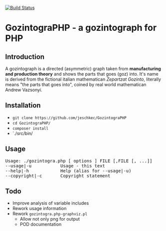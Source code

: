 [![Build Status](https://travis-ci.org/jeschkec/GozintograPHP.svg?branch=master)](https://travis-ci.org/jeschkec/GozintograPHP)

# GozintograPHP - a gozintograph for PHP #

## Introduction ##
A gozintograph is a directed (asymmetric) graph taken from **manufacturing and production theory**
and shows the parts that goes (goz) into. It's name is derived from the fictional italian mathematican
*Zepartzat Gozinto*, literally means "the parts that goes into", coined by real world mathematican
Andrew Vazsonyi.

## Installation ##
* `git clone https://github.com/jeschkec/GozintograPHP`
* `cd GozintograPHP/`
* `composer install`
* `./src/bin/

## Usage ##
<pre>Usage: ./gozintogra.php [ options ] FILE [,FILE [, ...]]
--usage|-u           Usage - this text
--help|-h            Help (alias for --usage|-u)
--copyright|-c       Copyright statement</pre>

## Todo ##
 - Improve analysis of variable includes
 - Rework usage information
 - Rework `gozintogra.php-graphviz.pl`
    - Allow not only png for output
    - POD documentation
